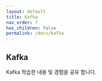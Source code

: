 ```yaml
---
layout: default
title: Kafka
nav_order: 7
has_children: false
permalink: /docs/kafka
---
```


## Kafka
Kafka 학습한 내용 및 경험을 공유 합니다.
